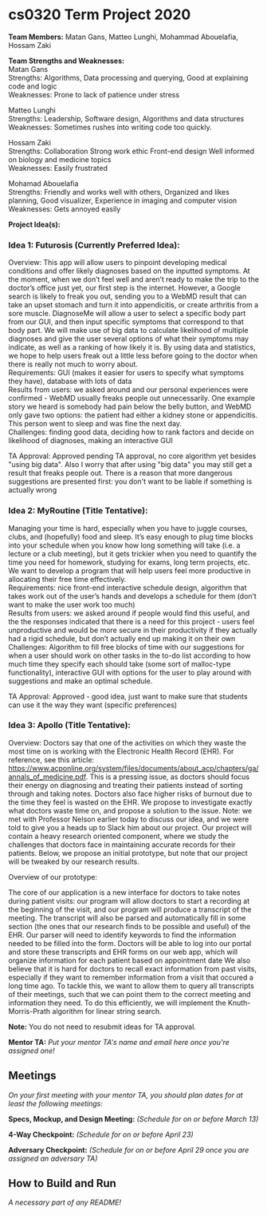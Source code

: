 # cs0320 Term Project 2020

**Team Members:** Matan Gans, Matteo Lunghi, Mohammad Abouelafia, Hossam Zaki

**Team Strengths and Weaknesses:** \
Matan Gans\
	Strengths: 
     Algorithms, 
     Data processing and querying, 
     Good at explaining code and logic\
	Weaknesses:
     Prone to lack of patience under stress

Matteo Lunghi\
	Strengths: 
    Leadership, 
    Software design, 
    Algorithms and data structures\
	Weaknesses:
    Sometimes rushes into writing code too quickly.

Hossam Zaki\
	Strengths: 
    Collaboration 
    Strong work ethic
    Front-end design
    Well informed on biology and medicine topics \
	Weaknesses:
    Easily frustrated

Mohamad Abouelafia\
	Strengths: 
    Friendly and works well with others, Organized and likes planning, Good visualizer, Experience in imaging and computer vision\
	Weaknesses:
    Gets annoyed easily


**Project Idea(s):** 
### Idea 1: Futurosis (Currently Preferred Idea):
Overview: This app will allow users to pinpoint developing medical conditions and offer likely diagnoses based on the inputted symptoms. At the moment, when we don’t feel well and aren’t ready to make the trip to the doctor’s office just yet, our first step is the internet. However, a Google search is likely to freak you out, sending you to a WebMD result that can take an upset stomach and turn it into appendicitis, or create arthritis from a sore muscle. DiagnoseMe will allow a user to select a specific body part from our GUI, and then input specific symptoms that correspond to that body part. We will make use of big data to calculate likelihood of multiple diagnoses and give the user several options of what their symptoms may indicate, as well as a ranking of how likely it is. By using data and statistics, we hope to help users freak out a little less before going to the doctor when there is really not much to worry about.\
Requirements: GUI (makes it easier for users to specify what symptoms they have), database with lots of data\
Results from users: we asked around and our personal experiences were confirmed - WebMD usually freaks people out unnecessarily. One example story we heard is somebody had pain below the belly button, and WebMD only gave two options: the patient had either a kidney stone or appendicitis. This person went to sleep and was fine the next day.\
Challenges: finding good data, deciding how to rank factors and decide on likelihood of diagnoses, making an interactive GUI

TA Approval: Approved pending TA approval, no core algorithm yet besides "using big data". Also I worry that after using "big data" you may still get a result that freaks people out. There is a reason that more dangerous suggestions are presented first: you don't want to be liable if something is actually wrong


### Idea 2: MyRoutine (Title Tentative):
Managing your time is hard, especially when you have to juggle courses, clubs, and (hopefully) food and sleep. It’s easy enough to plug time blocks into your schedule when you know how long something will take (i.e. a lecture or a club meeting), but it gets trickier when you need to quantify the time you need for homework, studying for exams, long term projects, etc. We want to develop a program that will help users feel more productive in allocating their free time effectively.\
Requirements: nice front-end interactive schedule design, algorithm that takes work out of the user’s hands and develops a schedule for them (don’t want to make the user work too much)\
Results from users: we asked around if people would find this useful, and the the responses indicated that there is a need for this project - users feel unproductive and would be more secure in their productivity if they actually had a rigid schedule, but don’t actually end up making it on their own\
Challenges: Algorithm to fill free blocks of time with our suggestions for when a user should work on other tasks in the to-do list according to how much time they specify each should take (some sort of malloc-type functionality), interactive GUI with options for the user to play around with suggestions and make an optimal schedule.

TA Approval: Approved - good idea, just want to make sure that students can use it the way they want (specific preferences)

### Idea 3: Apollo (Title Tentative):

Overview: Doctors say that one of the activities on which they waste the most time on is working with the Electronic Health Record (EHR). For reference, see this article: https://www.acponline.org/system/files/documents/about_acp/chapters/ga/annals_of_medicine.pdf. This is a pressing issue, as doctors should focus their energy on diagnosing and treating their patients instead of sorting through and taking notes. Doctors also face higher risks of burnout due to the time they feel is wasted on the EHR. We propose to investigate exactly what doctors waste time on, and propose a solution to the issue. Note: we met with Professor Nelson earlier today to discuss our idea, and we were told to give you a heads up to Slack him about our project. Our project will contain a heavy research oriented component, where we study the challenges that doctors face in maintaining accurate records for their patients. Below, we propose an initial prototype, but note that our project will be tweaked by our research results.

Overview of our prototype:

The core of our application is a new interface for doctors to take notes during patient visits: our program will allow doctors to start a recording at the beginning of the visit, and our program will produce a transcript of the meeting.
The transcript will also be parsed and automatically fill in some section (the ones that our research finds to be possible and useful) of the EHR. Our parser will need to identify keywords to find the information needed to be filled into the form.
Doctors will be able to log into our portal and store these transcripts and EHR forms on our web app, which will organize information for each patient based on appointment date
We also believe that it is hard for doctors to recall exact information from past visits, especially if they want to remember information from a visit that occured a long time ago. To tackle this, we want to allow them to query all transcripts of their meetings, such that we can point them to the correct meeting and information they need. To do this efficiently, we will implement the Knuth-Morris-Prath algorithm for linear string search.


**Note:** You do not need to resubmit ideas for TA approval.

**Mentor TA:** _Put your mentor TA's name and email here once you're assigned one!_

## Meetings
_On your first meeting with your mentor TA, you should plan dates for at least the following meetings:_

**Specs, Mockup, and Design Meeting:** _(Schedule for on or before March 13)_

**4-Way Checkpoint:** _(Schedule for on or before April 23)_

**Adversary Checkpoint:** _(Schedule for on or before April 29 once you are assigned an adversary TA)_

## How to Build and Run
_A necessary part of any README!_
